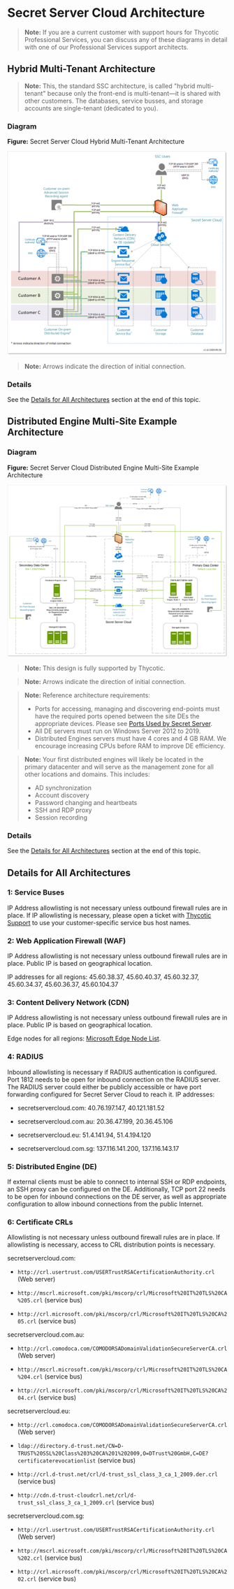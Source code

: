 [title]: # (Secret Server Cloud Architecture)
[tags]: # (Secret Server Cloud, Architecture)
[priority]: # (1000)

# Secret Server Cloud Architecture

> **Note:** If you are a current customer with support hours for Thycotic Professional Services, you can discuss any of these diagrams in detail with one of our Professional Services support architects.

## Hybrid Multi-Tenant Architecture

> **Note:**  This, the standard SSC architecture, is called "hybrid multi-tenant" because only the front-end is multi-tenant—it is shared with other customers. The databases, service busses, and storage accounts are single-tenant (dedicated to you).

### Diagram

**Figure:** Secret Server Cloud Hybrid Multi-Tenant Architecture

![image-20200522120219066](images/image-20200522120219066.png)

> **Note:** Arrows indicate the direction of initial connection.

### Details

See the [Details for All Architectures](#Details-for-All-Architectures) section at the end of this topic.

## Distributed Engine Multi-Site Example Architecture

### Diagram

**Figure:** Secret Server Cloud Distributed Engine Multi-Site Example Architecture

![image-20200904111444011](images/image-20200904111444011.png)

>**Note:** This design is fully supported by Thycotic.

> **Note:** Arrows indicate the direction of initial connection.

> **Note:** Reference architecture requirements:
>
> - Ports for accessing, managing and discovering end-points must have the required ports opened between the site DEs the appropriate devices. Please see [Ports Used by Secret Server](../../networking/secret-server-ports/index.md).
> - All DE servers must run on Windows Server 2012 to 2019.
> - Distributed Engines servers must have 4 cores and 4 GB RAM. We encourage increasing CPUs before RAM to improve DE efficiency.

> **Note:** Your first distributed engines will likely be located in the primary datacenter and will
> serve as the management zone for all other locations and domains. This includes:
>
> - AD synchronization
> - Account discovery
> - Password changing and heartbeats
> - SSH and RDP proxy
> - Session recording

### Details

See the [Details for All Architectures](#Details-for-All-Architectures) section at the end of this topic.

## Details for All Architectures

### 1: Service Buses

IP Address allowlisting is not necessary unless outbound firewall rules are in place. If IP allowlisting is necessary, please open a ticket with [Thycotic Support](../../support/index.md) to use your customer-specific service bus host names.

### 2: Web Application Firewall (WAF)

IP Address allowlisting is not necessary unless outbound firewall rules are in place. Public IP is based on geographical location.

IP addresses for all regions: 45.60.38.37, 45.60.40.37, 45.60.32.37, 45.60.34.37, 45.60.36.37, 45.60.104.37

### 3: Content Delivery Network (CDN)

IP Address allowlisting is not necessary unless outbound firewall rules are in place. Public IP is based on geographical location.

Edge nodes for all regions: [Microsoft Edge Node List](https://docs.microsoft.com/en-us/rest/api/cdn/edgenodes/list).

### 4: RADIUS

Inbound allowlisting is necessary if RADIUS authentication is configured. Port 1812 needs to be open for inbound connection on the RADIUS server. The RADIUS server could either be publicly accessible or have port forwarding configured for Secret Server Cloud to reach it. IP addresses:

- secretservercloud.com: 40.76.197.147, 40.121.181.52

- secretservercloud.com.au: 20.36.47.199, 20.36.45.106

- secretservercloud.eu: 51.4.141.94, 51.4.194.120

- secretservercloud.com.sg: 137.116.141.200, 137.116.143.17

### 5: Distributed Engine (DE)

If external clients must be able to connect to internal SSH or RDP endpoints, an SSH proxy can be configured on the DE. Additionally, TCP port 22 needs to be open for inbound connections on the DE server, as well as appropriate configuration to allow inbound connections from the public Internet.

### 6: Certificate CRLs

Allowlisting is not necessary unless outbound firewall rules are in place. If allowlisting is necessary, access to CRL distribution points is necessary.

secretservercloud.com:

- `http://crl.usertrust.com/USERTrustRSACertificationAuthority.crl` (Web server)

- `http://mscrl.microsoft.com/pki/mscorp/crl/Microsoft%20IT%20TLS%20CA%205.crl` (service bus)

- `http://crl.microsoft.com/pki/mscorp/crl/Microsoft%20IT%20TLS%20CA%205.crl` (service bus)

secretservercloud.com.au:

- `http://crl.comodoca.com/COMODORSADomainValidationSecureServerCA.crl` (Web server)

- `http://mscrl.microsoft.com/pki/mscorp/crl/Microsoft%20IT%20TLS%20CA%204.crl` (service bus)

- `http://crl.microsoft.com/pki/mscorp/crl/Microsoft%20IT%20TLS%20CA%204.crl` (service bus)

secretservercloud.eu:

- `http://crl.comodoca.com/COMODORSADomainValidationSecureServerCA.crl` (Web server)

- `ldap://directory.d-trust.net/CN=D-TRUST%20SSL%20Class%203%20CA%201%202009,O=DTrust%20GmbH,C=DE?certificaterevocationlist` (service bus)

- `http://crl.d-trust.net/crl/d-trust_ssl_class_3_ca_1_2009.der.crl` (service bus)

- `http://cdn.d-trust-cloudcrl.net/crl/d-trust_ssl_class_3_ca_1_2009.crl` (service bus)

 secretservercloud.com.sg:

- `http://crl.usertrust.com/USERTrustRSACertificationAuthority.crl` (Web server)

- `http://mscrl.microsoft.com/pki/mscorp/crl/Microsoft%20IT%20TLS%20CA%202.crl` (service bus)

- `http://crl.microsoft.com/pki/mscorp/crl/Microsoft%20IT%20TLS%20CA%202.crl` (service bus)